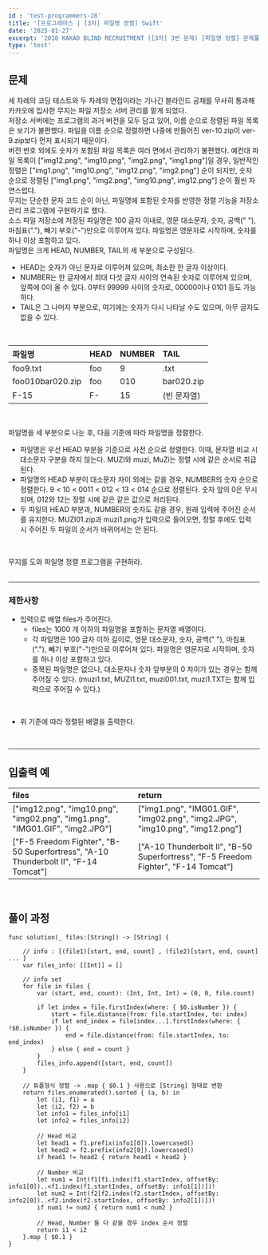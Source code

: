```yaml
---
id : 'test-programmers-28'
title: '[프로그래머스 | [3차] 파일명 정렬] Swift'
date: '2025-01-27'
excerpt: '2018 KAKAO BLIND RECRUITMENT ([3차] 3번 문제) [파일명 정렬] 문제풀이(정답 포함) 글입니다.'
type: 'test'
---
```


## 문제

세 차례의 코딩 테스트와 두 차례의 면접이라는 기나긴 블라인드 공채를 무사히 통과해 카카오에 입사한 무지는 파일 저장소 서버 관리를 맡게 되었다.<br>
저장소 서버에는 프로그램의 과거 버전을 모두 담고 있어, 이름 순으로 정렬된 파일 목록은 보기가 불편했다. 파일을 이름 순으로 정렬하면 나중에 만들어진 ver-10.zip이 ver-9.zip보다 먼저 표시되기 때문이다.<br>
버전 번호 외에도 숫자가 포함된 파일 목록은 여러 면에서 관리하기 불편했다. 예컨대 파일 목록이 ["img12.png", "img10.png", "img2.png", "img1.png"]일 경우, 일반적인 정렬은 ["img1.png", "img10.png", "img12.png", "img2.png"] 순이 되지만, 숫자 순으로 정렬된 ["img1.png", "img2.png", "img10.png", img12.png"] 순이 훨씬 자연스럽다.<br>
무지는 단순한 문자 코드 순이 아닌, 파일명에 포함된 숫자를 반영한 정렬 기능을 저장소 관리 프로그램에 구현하기로 했다.<br>
소스 파일 저장소에 저장된 파일명은 100 글자 이내로, 영문 대소문자, 숫자, 공백(" "), 마침표("."), 빼기 부호("-")만으로 이루어져 있다. 파일명은 영문자로 시작하며, 숫자를 하나 이상 포함하고 있다.<br>
파일명은 크게 HEAD, NUMBER, TAIL의 세 부분으로 구성된다.<br>

* HEAD는 숫자가 아닌 문자로 이루어져 있으며, 최소한 한 글자 이상이다.
* NUMBER는 한 글자에서 최대 다섯 글자 사이의 연속된 숫자로 이루어져 있으며, 앞쪽에 0이 올 수 있다. 0부터 99999 사이의 숫자로, 00000이나 0101 등도 가능하다.
* TAIL은 그 나머지 부분으로, 여기에는 숫자가 다시 나타날 수도 있으며, 아무 글자도 없을 수 있다.
<br>

|파일명|HEAD|NUMBER|TAIL|
|:-|:-|:-|:-|
|foo9.txt|foo|9|.txt|
|foo010bar020.zip|foo|010|bar020.zip|
|F-15|F-|15|(빈 문자열)|

<br>

파일명을 세 부분으로 나눈 후, 다음 기준에 따라 파일명을 정렬한다.<br>
* 파일명은 우선 HEAD 부분을 기준으로 사전 순으로 정렬한다. 이때, 문자열 비교 시 대소문자 구분을 하지 않는다. MUZI와 muzi, MuZi는 정렬 시에 같은 순서로 취급된다.
* 파일명의 HEAD 부분이 대소문자 차이 외에는 같을 경우, NUMBER의 숫자 순으로 정렬한다. 9 < 10 < 0011 < 012 < 13 < 014 순으로 정렬된다. 숫자 앞의 0은 무시되며, 012와 12는 정렬 시에 같은 같은 값으로 처리된다.
* 두 파일의 HEAD 부분과, NUMBER의 숫자도 같을 경우, 원래 입력에 주어진 순서를 유지한다. MUZI01.zip과 muzi1.png가 입력으로 들어오면, 정렬 후에도 입력 시 주어진 두 파일의 순서가 바뀌어서는 안 된다.
<br>

무지를 도와 파일명 정렬 프로그램을 구현하라.<br>
<br>

***

### 제한사항

* 입력으로 배열 files가 주어진다.
    * files는 1000 개 이하의 파일명을 포함하는 문자열 배열이다.
    * 각 파일명은 100 글자 이하 길이로, 영문 대소문자, 숫자, 공백(" "), 마침표("."), 빼기 부호("-")만으로 이루어져 있다. 파일명은 영문자로 시작하며, 숫자를 하나 이상 포함하고 있다.
    * 중복된 파일명은 없으나, 대소문자나 숫자 앞부분의 0 차이가 있는 경우는 함께 주어질 수 있다. (muzi1.txt, MUZI1.txt, muzi001.txt, muzi1.TXT는 함께 입력으로 주어질 수 있다.)

<br>

* 위 기준에 따라 정렬된 배열을 출력한다.

<br>

***

## 입출력 예

|files|return|
|:-|:-|
|["img12.png", "img10.png", "img02.png", "img1.png", "IMG01.GIF", "img2.JPG"]|["img1.png", "IMG01.GIF", "img02.png", "img2.JPG", "img10.png", "img12.png"]|
|["F-5 Freedom Fighter", "B-50 Superfortress", "A-10 Thunderbolt II", "F-14 Tomcat"]|["A-10 Thunderbolt II", "B-50 Superfortress", "F-5 Freedom Fighter", "F-14 Tomcat"]|

<br>

## 풀이 과정

~~~
func solution(_ files:[String]) -> [String] {
        
    // info : [(file1)[start, end, count] , (file2)[start, end, count] ... ]
    var files_info: [[Int]] = []
        
    // info set
    for file in files {
        var (start, end, count): (Int, Int, Int) = (0, 0, file.count)
            
        if let index = file.firstIndex(where: { $0.isNumber }) {
            start = file.distance(from: file.startIndex, to: index)
            if let end_index = file[index...].firstIndex(where: { !$0.isNumber }) {
                end = file.distance(from: file.startIndex, to: end_index)
            } else { end = count }
        }
        files_info.append([start, end, count])
    }
    
    // 튜플형식 정렬 -> .map { $0.1 } 사용으로 [String] 형태로 변환
    return files.enumerated().sorted { (a, b) in
        let (i1, f1) = a
        let (i2, f2) = b
        let info1 = files_info[i1]
        let info2 = files_info[i2]
            
        // Head 비교
        let head1 = f1.prefix(info1[0]).lowercased()
        let head2 = f2.prefix(info2[0]).lowercased()
        if head1 != head2 { return head1 < head2 }
            
        // Number 비교
        let num1 = Int(f1[f1.index(f1.startIndex, offsetBy: info1[0])..<f1.index(f1.startIndex, offsetBy: info1[1])])!
        let num2 = Int(f2[f2.index(f2.startIndex, offsetBy: info2[0])..<f2.index(f2.startIndex, offsetBy: info2[1])])!
        if num1 != num2 { return num1 < num2 }
            
        // Head, Number 둘 다 같을 경우 index 순서 정렬
        return i1 < i2
    }.map { $0.1 }
}
~~~